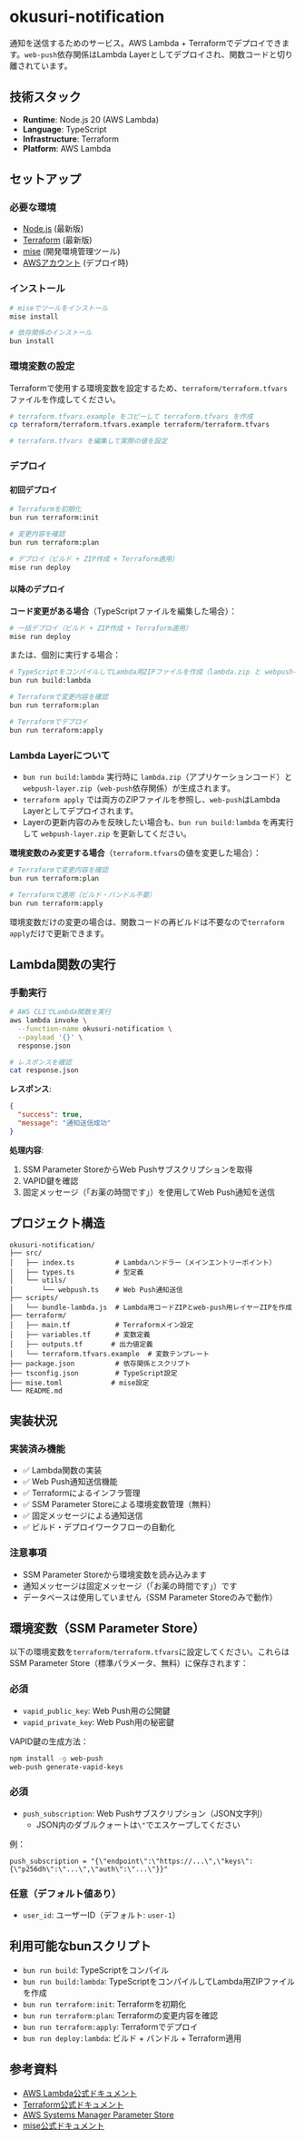 # okusuri-notification

通知を送信するためのサービス。AWS Lambda + Terraformでデプロイできます。`web-push`依存関係はLambda Layerとしてデプロイされ、関数コードと切り離されています。

## 技術スタック

- **Runtime**: Node.js 20 (AWS Lambda)
- **Language**: TypeScript
- **Infrastructure**: Terraform
- **Platform**: AWS Lambda

## セットアップ

### 必要な環境

- [Node.js](https://nodejs.org/) (最新版)
- [Terraform](https://www.terraform.io/) (最新版)
- [mise](https://mise.jdx.dev/) (開発環境管理ツール)
- [AWSアカウント](https://aws.amazon.com/) (デプロイ時)

### インストール

```bash
# miseでツールをインストール
mise install

# 依存関係のインストール
bun install
```

### 環境変数の設定

Terraformで使用する環境変数を設定するため、`terraform/terraform.tfvars` ファイルを作成してください。

```bash
# terraform.tfvars.example をコピーして terraform.tfvars を作成
cp terraform/terraform.tfvars.example terraform/terraform.tfvars

# terraform.tfvars を編集して実際の値を設定
```

### デプロイ

#### 初回デプロイ

```bash
# Terraformを初期化
bun run terraform:init

# 変更内容を確認
bun run terraform:plan

# デプロイ（ビルド + ZIP作成 + Terraform適用）
mise run deploy
```

#### 以降のデプロイ

**コード変更がある場合**（TypeScriptファイルを編集した場合）：
```bash
# 一括デプロイ（ビルド + ZIP作成 + Terraform適用）
mise run deploy
```

または、個別に実行する場合：

```bash
# TypeScriptをコンパイルしてLambda用ZIPファイルを作成（lambda.zip と webpush-layer.zip を生成）
bun run build:lambda

# Terraformで変更内容を確認
bun run terraform:plan

# Terraformでデプロイ
bun run terraform:apply
```

### Lambda Layerについて

- `bun run build:lambda` 実行時に `lambda.zip`（アプリケーションコード）と `webpush-layer.zip`（`web-push`依存関係）が生成されます。
- `terraform apply` では両方のZIPファイルを参照し、`web-push`はLambda Layerとしてデプロイされます。
- Layerの更新内容のみを反映したい場合も、`bun run build:lambda` を再実行して `webpush-layer.zip` を更新してください。

**環境変数のみ変更する場合**（`terraform.tfvars`の値を変更した場合）：
```bash
# Terraformで変更内容を確認
bun run terraform:plan

# Terraformで適用（ビルド・バンドル不要）
bun run terraform:apply
```

環境変数だけの変更の場合は、関数コードの再ビルドは不要なので`terraform apply`だけで更新できます。

## Lambda関数の実行

### 手動実行

```bash
# AWS CLIでLambda関数を実行
aws lambda invoke \
  --function-name okusuri-notification \
  --payload '{}' \
  response.json

# レスポンスを確認
cat response.json
```

**レスポンス**:
```json
{
  "success": true,
  "message": "通知送信成功"
}
```

**処理内容**:
1. SSM Parameter StoreからWeb Pushサブスクリプションを取得
2. VAPID鍵を確認
3. 固定メッセージ（「お薬の時間です」）を使用してWeb Push通知を送信

## プロジェクト構造

```
okusuri-notification/
├── src/
│   ├── index.ts          # Lambdaハンドラー（メインエントリーポイント）
│   ├── types.ts          # 型定義
│   └── utils/
│       └── webpush.ts    # Web Push通知送信
├── scripts/
│   └── bundle-lambda.js  # Lambda用コードZIPとweb-push用レイヤーZIPを作成
├── terraform/
│   ├── main.tf           # Terraformメイン設定
│   ├── variables.tf      # 変数定義
│   ├── outputs.tf       # 出力値定義
│   └── terraform.tfvars.example  # 変数テンプレート
├── package.json          # 依存関係とスクリプト
├── tsconfig.json         # TypeScript設定
├── mise.toml            # mise設定
└── README.md
```

## 実装状況

### 実装済み機能

- ✅ Lambda関数の実装
- ✅ Web Push通知送信機能
- ✅ Terraformによるインフラ管理
- ✅ SSM Parameter Storeによる環境変数管理（無料）
- ✅ 固定メッセージによる通知送信
- ✅ ビルド・デプロイワークフローの自動化

### 注意事項

- SSM Parameter Storeから環境変数を読み込みます
- 通知メッセージは固定メッセージ（「お薬の時間です」）です
- データベースは使用していません（SSM Parameter Storeのみで動作）

## 環境変数（SSM Parameter Store）

以下の環境変数を`terraform/terraform.tfvars`に設定してください。これらはSSM Parameter Store（標準パラメータ、無料）に保存されます：

### 必須

- `vapid_public_key`: Web Push用の公開鍵
- `vapid_private_key`: Web Push用の秘密鍵

VAPID鍵の生成方法：
```bash
npm install -g web-push
web-push generate-vapid-keys
```

### 必須

- `push_subscription`: Web Pushサブスクリプション（JSON文字列）
  - JSON内のダブルクォートは`\"`でエスケープしてください

例：
```
push_subscription = "{\"endpoint\":\"https://...\",\"keys\":{\"p256dh\":\"...\",\"auth\":\"...\"}}"
```

### 任意（デフォルト値あり）

- `user_id`: ユーザーID（デフォルト: `user-1`）

## 利用可能なbunスクリプト

- `bun run build`: TypeScriptをコンパイル
- `bun run build:lambda`: TypeScriptをコンパイルしてLambda用ZIPファイルを作成
- `bun run terraform:init`: Terraformを初期化
- `bun run terraform:plan`: Terraformの変更内容を確認
- `bun run terraform:apply`: Terraformでデプロイ
- `bun run deploy:lambda`: ビルド + バンドル + Terraform適用

## 参考資料

- [AWS Lambda公式ドキュメント](https://docs.aws.amazon.com/lambda/)
- [Terraform公式ドキュメント](https://www.terraform.io/docs)
- [AWS Systems Manager Parameter Store](https://docs.aws.amazon.com/systems-manager/latest/userguide/systems-manager-parameter-store.html)
- [mise公式ドキュメント](https://mise.jdx.dev/)